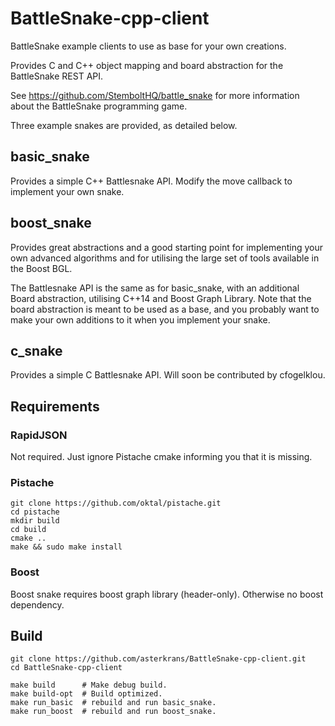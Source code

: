 # BattleSnake-cpp-client
BattleSnake example clients to use as base for your own creations.

Provides C and C++ object mapping and board abstraction for the BattleSnake REST API.

See https://github.com/StemboltHQ/battle_snake for more information about the BattleSnake programming game.

Three example snakes are provided, as detailed below.

## basic_snake
Provides a simple C++ Battlesnake API. Modify the move callback to implement your own snake.

## boost_snake
Provides great abstractions and a good starting point for implementing your own 
advanced algorithms and for utilising the large set of tools available in the Boost BGL.

The Battlesnake API is the same as for basic_snake, with an additional Board abstraction, utilising C++14 and Boost Graph Library. Note that the board abstraction is meant to be used as a base, and you probably want to make your own additions to it when you implement your snake. 

## c_snake
Provides a simple C Battlesnake API. Will soon be contributed by cfogelklou.

## Requirements
### RapidJSON
Not required. Just ignore Pistache cmake informing you that it is missing. 

### Pistache
```
git clone https://github.com/oktal/pistache.git
cd pistache
mkdir build
cd build
cmake ..
make && sudo make install
```

### Boost
Boost snake requires boost graph library (header-only). Otherwise no boost dependency.

## Build
```
git clone https://github.com/asterkrans/BattleSnake-cpp-client.git
cd BattleSnake-cpp-client

make build      # Make debug build.
make build-opt  # Build optimized.
make run_basic  # rebuild and run basic_snake.
make run_boost  # rebuild and run boost_snake.
```


